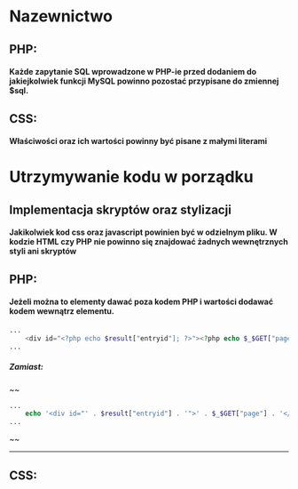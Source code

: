 # Nazewnictwo
## PHP:
#### Każde zapytanie SQL wprowadzone w PHP-ie przed dodaniem do jakiejkolwiek funkcji MySQL powinno pozostać przypisane do zmiennej $sql.

## CSS:
#### Właściwości oraz ich wartości powinny być pisane z małymi literami

# Utrzymywanie kodu w porządku
## Implementacja skryptów oraz stylizacji
#### Jakikolwiek kod css oraz javascript powinien być w odzielnym pliku. W kodzie HTML czy PHP nie powinno się znajdować żadnych wewnętrznych styli ani skryptów



## PHP:
#### Jeżeli można to elementy dawać poza kodem PHP i wartości dodawać kodem wewnątrz elementu.
```PHP
...
    <div id="<?php echo $result["entryid"]; ?>"><?php echo $_$GET["page"]; ?></div>
...
```
##### Zamiast:
~~
```PHP
...
    echo '<div id="' . $result["entryid"] . '">' . $_$GET["page"] . '</div>';
...
```
~~

----

## CSS:
